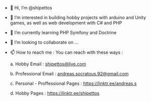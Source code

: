 - 👋 Hi, I’m @shipettos
- 👀 I’m interested in building hobby projects with arduino and Unity games, as well as web development with C# and PHP
- 🌱 I’m currently learning PHP Symfony and Doctrine
- 💞️ I’m looking to collaborate on ...
- 📫 How to reach me : You can reach with these ways : 

   a. Hobby Email : <a href="mailto:shipettos@live.com">shipettos@live.com</a>
   
   b. Professional Email : <a href="mailto:andreas.socratous.92@gmail.com">andreas.socratous.92@gmail.com</a>
   
   c. Personal - Proffessional Pages : <a href="https://linktr.ee/andreas.s">https://linktr.ee/andreas.s</a>
   
   d. Hobby Pages : <a href="https://linktr.ee/shipettos">https://linktr.ee/shipettos</a>
 

<!---
shipettos/shipettos is a ✨ special ✨ repository because its `README.md` (this file) appears on your GitHub profile.
You can click the Preview link to take a look at your changes.
--->
